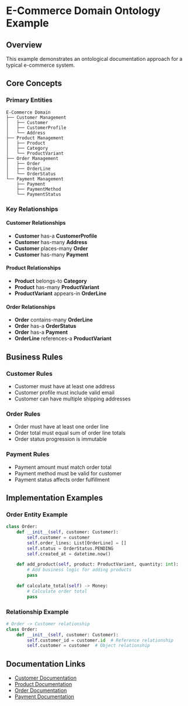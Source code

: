 # E-Commerce Domain Ontology Example

## Overview
This example demonstrates an ontological documentation approach for a typical e-commerce system.

## Core Concepts

### Primary Entities
```
E-Commerce Domain
├── Customer Management
│   ├── Customer
│   ├── CustomerProfile
│   └── Address
├── Product Management
│   ├── Product
│   ├── Category
│   └── ProductVariant
├── Order Management
│   ├── Order
│   ├── OrderLine
│   └── OrderStatus
└── Payment Management
    ├── Payment
    ├── PaymentMethod
    └── PaymentStatus
```

### Key Relationships

#### Customer Relationships
- **Customer** has-a **CustomerProfile**
- **Customer** has-many **Address**
- **Customer** places-many **Order**
- **Customer** has-many **Payment**

#### Product Relationships
- **Product** belongs-to **Category**
- **Product** has-many **ProductVariant**
- **ProductVariant** appears-in **OrderLine**

#### Order Relationships
- **Order** contains-many **OrderLine**
- **Order** has-a **OrderStatus**
- **Order** has-a **Payment**
- **OrderLine** references-a **ProductVariant**

## Business Rules

### Customer Rules
- Customer must have at least one address
- Customer profile must include valid email
- Customer can have multiple shipping addresses

### Order Rules
- Order must have at least one order line
- Order total must equal sum of order line totals
- Order status progression is immutable

### Payment Rules
- Payment amount must match order total
- Payment method must be valid for customer
- Payment status affects order fulfillment

## Implementation Examples

### Order Entity Example
```python
class Order:
    def __init__(self, customer: Customer):
        self.customer = customer
        self.order_lines: List[OrderLine] = []
        self.status = OrderStatus.PENDING
        self.created_at = datetime.now()

    def add_product(self, product: ProductVariant, quantity: int):
        # Add business logic for adding products
        pass

    def calculate_total(self) -> Money:
        # Calculate order total
        pass
```

### Relationship Example
```python
# Order -> Customer relationship
class Order:
    def __init__(self, customer: Customer):
        self.customer_id = customer.id  # Reference relationship
        self.customer = customer  # Object relationship
```

## Documentation Links
- [Customer Documentation](customer-concept.md)
- [Product Documentation](product-concept.md)
- [Order Documentation](order-concept.md)
- [Payment Documentation](payment-concept.md)